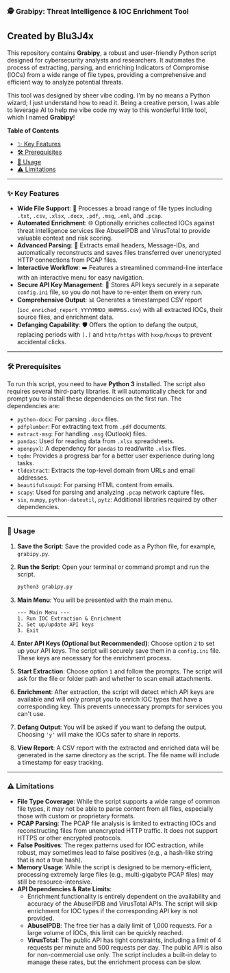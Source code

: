 ### 🕵️ Grabipy: Threat Intelligence & IOC Enrichment Tool
## Created by Blu3J4x

This repository contains **Grabipy**, a robust and user-friendly Python script designed for cybersecurity analysts and researchers. It automates the process of extracting, parsing, and enriching Indicators of Compromise (IOCs) from a wide range of file types, providing a comprehensive and efficient way to analyze potential threats.

This tool was designed by sheer vibe coding. I'm by no means a Python wizard; I just understand how to read it. Being a creative person, I was able to leverage AI to help me vibe code my way to this wonderful little tool, which I named **Grabipy**\!

**Table of Contents**

  * [✨ Key Features](https://www.google.com/search?q=%23-key-features)
  * [🛠️ Prerequisites](https://www.google.com/search?q=%23%EF%B8%8F-prerequisites)
  * [🚀 Usage](https://www.google.com/search?q=%23-usage)
  * [⚠️ Limitations](https://www.google.com/search?q=%23-limitations)

-----

### ✨ Key Features

  * **Wide File Support**: 📂 Processes a broad range of file types including `.txt`, `.csv`, `.xlsx`, `.docx`, `.pdf`, `.msg`, `.eml`, and `.pcap`.
  * **Automated Enrichment**: 🌐 Optionally enriches collected IOCs against threat intelligence services like AbuseIPDB and VirusTotal to provide valuable context and risk scoring.
  * **Advanced Parsing**: 📧 Extracts email headers, Message-IDs, and automatically reconstructs and saves files transferred over unencrypted HTTP connections from PCAP files.
  * **Interactive Workflow**: ➡️ Features a streamlined command-line interface with an interactive menu for easy navigation.
  * **Secure API Key Management**: 🔑 Stores API keys securely in a separate `config.ini` file, so you do not have to re-enter them on every run.
  * **Comprehensive Output**: 📊 Generates a timestamped CSV report (`ioc_enriched_report_YYYYMMDD_HHMMSS.csv`) with all extracted IOCs, their source files, and enrichment data.
  * **Defanging Capability**: 🛡️ Offers the option to defang the output, replacing periods with `[.]` and `http/https` with `hxxp/hxxps` to prevent accidental clicks.

-----

### 🛠️ Prerequisites

To run this script, you need to have **Python 3** installed. The script also requires several third-party libraries. It will automatically check for and prompt you to install these dependencies on the first run. The dependencies are:

  * `python-docx`: For parsing `.docx` files.
  * `pdfplumber`: For extracting text from `.pdf` documents.
  * `extract-msg`: For handling `.msg` (Outlook) files.
  * `pandas`: Used for reading data from `.xlsx` spreadsheets.
  * `openpyxl`: A dependency for `pandas` to read/write `.xlsx` files.
  * `tqdm`: Provides a progress bar for a better user experience during long tasks.
  * `tldextract`: Extracts the top-level domain from URLs and email addresses.
  * `beautifulsoup4`: For parsing HTML content from emails.
  * `scapy`: Used for parsing and analyzing `.pcap` network capture files.
  * `six`, `numpy`, `python-dateutil`, `pytz`: Additional libraries required by other dependencies.

-----

### 🚀 Usage

1.  **Save the Script**: Save the provided code as a Python file, for example, `grabipy.py`.

2.  **Run the Script**: Open your terminal or command prompt and run the script.

    ```bash
    python3 grabipy.py
    ```

3.  **Main Menu**: You will be presented with the main menu.

    ```
    --- Main Menu ---
    1. Run IOC Extraction & Enrichment
    2. Set up/update API keys
    3. Exit
    ```

4.  **Enter API Keys (Optional but Recommended)**: Choose option `2` to set up your API keys. The script will securely save them in a `config.ini` file. These keys are necessary for the enrichment process.

5.  **Start Extraction**: Choose option `1` and follow the prompts. The script will ask for the file or folder path and whether to scan email attachments.

6.  **Enrichment**: After extraction, the script will detect which API keys are available and will only prompt you to enrich IOC types that have a corresponding key. This prevents unnecessary prompts for services you can't use.

7.  **Defang Output**: You will be asked if you want to defang the output. Choosing `'y'` will make the IOCs safer to share in reports.

8.  **View Report**: A CSV report with the extracted and enriched data will be generated in the same directory as the script. The file name will include a timestamp for easy tracking.

-----

### ⚠️ Limitations

  * **File Type Coverage**: While the script supports a wide range of common file types, it may not be able to parse content from all files, especially those with custom or proprietary formats.
  * **PCAP Parsing**: The PCAP file analysis is limited to extracting IOCs and reconstructing files from unencrypted HTTP traffic. It does not support HTTPS or other encrypted protocols.
  * **False Positives**: The regex patterns used for IOC extraction, while robust, may sometimes lead to false positives (e.g., a hash-like string that is not a true hash).
  * **Memory Usage**: While the script is designed to be memory-efficient, processing extremely large files (e.g., multi-gigabyte PCAP files) may still be resource-intensive.
  * **API Dependencies & Rate Limits**:
      * Enrichment functionality is entirely dependent on the availability and accuracy of the AbuseIPDB and VirusTotal APIs. The script will skip enrichment for IOC types if the corresponding API key is not provided.
      * **AbuseIPDB**: The free tier has a daily limit of 1,000 requests. For a large volume of IOCs, this limit can be quickly reached.
      * **VirusTotal**: The public API has tight constraints, including a limit of 4 requests per minute and 500 requests per day. The public API is also for non-commercial use only. The script includes a built-in delay to manage these rates, but the enrichment process can be slow.
